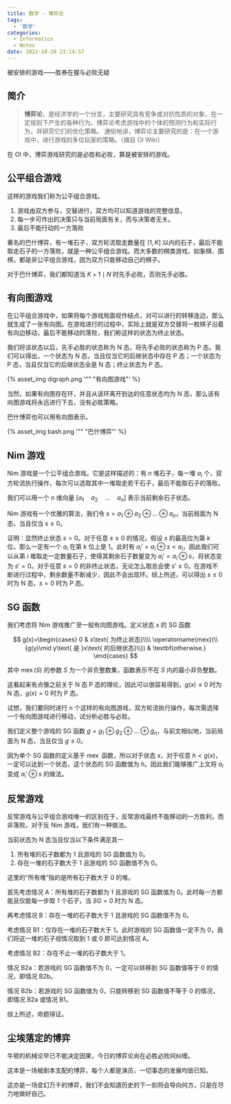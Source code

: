```yaml
---
title: 数学 - 博弈论
tags:
  - '数学'
categories:
  - Informatics
  - Notes
date: 2022-10-20 23:14:57
---
```



被安排的游戏——胜券在握与必败无疑

<!--more-->

## 简介

  > **博弈论**，是经济学的一个分支，主要研究具有竞争或对抗性质的对象，在一定规则下产生的各种行为。博弈论考虑游戏中的个体的预测行为和实际行为，并研究它们的优化策略。
  > 通俗地讲，博弈论主要研究的是：在一个游戏中，进行游戏的多位玩家的策略。（摘自 OI Wiki）

在 OI 中，博弈游戏研究的是必胜和必败，算是被安排的游戏。

## 公平组合游戏

这样的游戏我们称为公平组合游戏。

  1. 游戏由双方参与，交替进行，双方均可以知道游戏的完整信息。
  2. 每一步可作出的决策只与当前局面有关，而与决策者无关。
  3. 最后不能行动的一方落败

著名的巴什博弈，有一堆石子，双方轮流取走数量在 $[1,K]$ 以内的石子，最后不能取走石子的一方落败，就是一种公平组合游戏。而大多数的棋类游戏，如象棋、围棋，都是非公平组合游戏，因为双方只能移动自己的棋子。

对于巴什博弈，我们都知道当 $K+1\mid N$ 时先手必败，否则先手必胜。

## 有向图游戏

在公平组合游戏中，如果将每个游戏局面视作结点，对可以进行的转移连边，那么就生成了一张有向图。在游戏进行的过程中，实际上就是双方交替将一枚棋子沿着有向边移动，最后不能移动的落败，我们称这样的状态为终止状态。

我们将该状态以后，先手必胜的状态称为 N 态，将先手必败的状态称为 P 态。我们可以得出，一个状态为 N 态，当且仅当它的后继状态中存在 P 态；一个状态为 P 态，当且仅当它的后继状态全是 N 态；终止状态为 P 态。

{% asset_img digraph.png '"" "有向图游戏"' %}

当然，如果有向图存在环，并且从该环离开到达的任意状态均为 N 态，那么该有向图游戏将永远进行下去，没有必胜策略。

巴什博弈也可以用有向图表示。

{% asset_img bash.png '"" "巴什博弈"' %}

## Nim 游戏

Nim 游戏是一个公平组合游戏。它是这样描述的：有 $n$ 堆石子，每一堆 $a_i$ 个，双方轮流执行操作，每次可以选取其中一堆取走若干石子，最后不能取石子的落败。

我们可以用一个 $n$ 维向量 $[a_1\quad a_2\quad\ldots\quad a_n]$ 表示当前剩余石子状态。

Nim 游戏有一个优雅的算法，我们令 $s=a_1\oplus a_2\oplus\ldots\oplus a_n$，当前局面为 N 态，当且仅当 $s\leq 0$。

证明：显然终止状态 $s=0$。对于任意 $s\leq 0$ 的情况，假设 $s$ 的最高位为第 $k$ 位，那么一定有一个 $a_i$ 在第 $k$ 位上是 $1$。此时有 $a_i'=a_i\oplus s<a_i$，因此我们可以从第 $i$ 堆取走一定数量石子，使得其剩余石子数量变为 $a_i'=a_i\oplus s$，将状态变为 $s'=0$。对于任意 $s=0$ 的非终止状态，无论怎么取总会使 $s'\leq 0$。在游戏不断进行过程中，剩余数量不断减少，因此不会出现环。综上所述，可以得出 $s\leq 0$ 时为 N 态，$s=0$ 时为 P 态。

## SG 函数

我们考虑将 Nim 游戏推广至一般有向图游戏。定义状态 x 的 SG 函数

$$
g(x)=\begin{cases}
0 & x\text{ 为终止状态}\\\\
\operatorname{mex}(\\{g(y)\mid y\text{ 是 }x\text{   的后继状态}\\}) & \textbf{otherwise.}
\end{cases}
$$

其中 $\operatorname{mex}(S)$ 的参数 $S$ 为一个非负整数集，函数表示不在 $S$ 内的最小非负整数。

这看起来有点像之前关于 N 态 P 态的理论，因此可以很容易得到，$g(x)\leq 0$ 时为 N 态，$g(x)=0$ 时为 P 态。 

试想，我们要同时进行 $n$ 个这样的有向图游戏，双方轮流执行操作，每次需选择一个有向图游戏进行移动，试分析必胜与必败。

我们定义整个游戏的 SG 函数 $g=g_1\oplus g_2\oplus\ldots\oplus g_n$，与前文相似地，当前局面为 N 态，当且仅当 $g\leq 0$。

因为单个 SG 函数的定义基于 $\operatorname{mex}$ 函数，所以对于状态 $x$，对于任意 $h<g(x)$，一定可以达到一个状态，这个状态的 SG 函数值为 $h$。因此我们能够推广上文将 $a_i$ 变成 $a_i'\oplus s$ 的做法。

## 反常游戏

反常游戏与公平组合游戏唯一的区别在于，反常游戏最终不能移动的一方胜利，而非落败。对于反 Nim 游戏，我们有一种做法。

当前状态为 N 态当且仅当以下条件满足其一

  1. 所有堆的石子数都为 $1$ 且游戏的 SG 函数值为 0。
  2. 存在一堆的石子数大于 $1$ 且游戏的 SG 函数值不为 0。

这里的“所有堆”指的是所有石子数大于 $0$ 的堆。

首先考虑情况 A：所有堆的石子数都为 $1$ 且游戏的 SG 函数值为 0。此时每一方都能且仅能每一步取 $1$ 个石子，当 $SG=0$ 时为 N 态。

再考虑情况 B：存在一堆的石子数大于 $1$ 且游戏的 SG 函数值不为 0。

考虑情况 B1：仅存在一堆的石子数大于 $1$。此时游戏的 SG 函数值一定不为 0，我们将这一堆的石子视情况取到 $1$ 或 $0$ 即可达到情况 A。

考虑情况 B2：存在不止一堆的石子数大于 $1$。

情况 B2a：若游戏的 SG 函数值不为 $0$，一定可以转移到 SG 函数值等于 0 的情况，即情况 B2b。

情况 B2b：若游戏的 SG 函数值为 $0$，只能转移到 SG 函数值不等于 0 的情况，即情况 B2a 或情况 B1。

综上所述，命题得证。

## 尘埃落定的博弈

牛顿的机械论早已不能决定因果，今日的博弈论尚在必胜必败间纠缠。

这本是一场被剧本支配的博弈，每个人都是演员，一切事态的发展均皆已知。

这亦是一场变幻万千的博弈，我们不会知道历史的下一刻将会导向何方，只是在尽力地做好自己。
